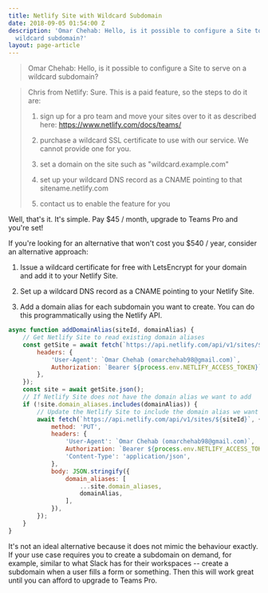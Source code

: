 ```yaml
---
title: Netlify Site with Wildcard Subdomain
date: 2018-09-05 01:54:00 Z
description: 'Omar Chehab: Hello, is it possible to configure a Site to serve on a
  wildcard subdomain?'
layout: page-article
---
```


> Omar Chehab: Hello, is it possible to configure a Site to serve on a wildcard subdomain?

> Chris from Netlify: Sure. This is a paid feature, so the steps to do it are:
>
> 1. sign up for a pro team and move your sites over to it as described here: https://www.netlify.com/docs/teams/
>
> 2. purchase a wildcard SSL certificate to use with our service.  We cannot provide one for you.
>
> 3. set a domain on the site such as "wildcard.example.com"
>
> 4. set up your wildcard DNS record as a CNAME pointing to that sitename.netlify.com
>
> 5. contact us to enable the feature for you

Well, that's it. It's simple. Pay $45 / month, upgrade to Teams Pro and you're set!

If you're looking for an alternative that won't cost you $540 / year, consider an alternative approach:

1. Issue a wildcard certificate for free with LetsEncrypt for your domain and add it to your Netlify Site.

2. Set up a wildcard DNS record as a CNAME pointing to your Netlify Site.

3. Add a domain alias for each subdomain you want to create. You can do this programmatically using the Netlify API.

```js
async function addDomainAlias(siteId, domainAlias) {
    // Get Netlify Site to read existing domain aliases
    const getSite = await fetch(`https://api.netlify.com/api/v1/sites/${siteId}`, {
        headers: {
            'User-Agent': `Omar Chehab (omarchehab98@gmail.com)`,
            Authorization: `Bearer ${process.env.NETLIFY_ACCESS_TOKEN}`,
        },
    });
    const site = await getSite.json();
    // If Netlify Site does not have the domain alias we want to add
    if (!site.domain_aliases.includes(domainAlias)) {
        // Update the Netlify Site to include the domain alias we want to add
        await fetch(`https://api.netlify.com/api/v1/sites/${siteId}`, {
            method: 'PUT',
            headers: {
                'User-Agent': `Omar Chehab (omarchehab98@gmail.com)`,
                Authorization: `Bearer ${process.env.NETLIFY_ACCESS_TOKEN}`,
                'Content-Type': 'application/json',
            },
            body: JSON.stringify({
                domain_aliases: [
                    ...site.domain_aliases,
                    domainAlias,
                ],
            }),
        });
    }
}
```

It's not an ideal alternative because it does not mimic the behaviour exactly. If your use case requires you to create a subdomain on demand, for example, similar to what Slack has for their workspaces -- create a subdomain when a user fills a form or something. Then this will work great until you can afford to upgrade to Teams Pro.
